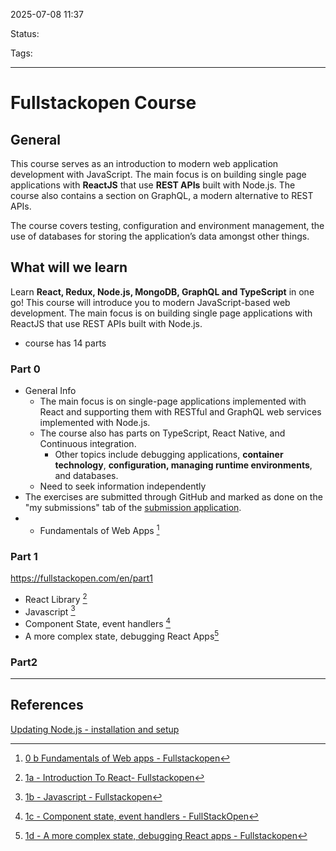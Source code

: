 
2025-07-08 11:37

Status:

Tags: 

---
# Fullstackopen Course

## General
This course serves as an introduction to modern web application development with JavaScript. The main focus is on building single page applications with **ReactJS** that use **REST APIs** built with Node.js. The course also contains a section on GraphQL, a modern alternative to REST APIs.

The course covers testing, configuration and environment management, the use of databases for storing the application’s data amongst other things.

## What will we learn
Learn **React, Redux, Node.js, MongoDB, GraphQL and TypeScript** in one go! This course will introduce you to modern JavaScript-based web development. The main focus is on building single page applications with ReactJS that use REST APIs built with Node.js.

- course has 14 parts 
### Part 0
- General Info 
	- The main focus is on single-page applications implemented with React and supporting them with RESTful and GraphQL web services implemented with Node.js.
	- The course also has parts on TypeScript, React Native, and Continuous integration.
		- Other topics include debugging applications, **container technology**, **configuration, managing runtime environments**, and databases.
	- Need to seek information independently
- The exercises are submitted through GitHub and marked as done on the "my submissions" tab of the [submission application](https://studies.cs.helsinki.fi/stats/courses/fullstackopen).
- - Fundamentals of Web Apps [^1]

### Part 1
https://fullstackopen.com/en/part1
- React Library [^2]
- Javascript [^3]
- Component State, event handlers [^4]
- A more complex state, debugging React Apps[^5]

### Part2


---
## References
[Updating Node.js - installation and setup](Updating%20Node.js%20-%20installation%20and%20setup.md)
[^1]: [0 b Fundamentals of Web apps - Fullstackopen](0%20b%20Fundamentals%20of%20Web%20apps%20-%20Fullstackopen.md)
[^2]: [1a - Introduction To React- Fullstackopen](React/1a%20-%20Introduction%20To%20React-%20Fullstackopen.md)
[^3]: [1b - Javascript - Fullstackopen](Javascript%20notes/1b%20-%20Javascript%20-%20Fullstackopen.md)
[^4]: [1c - Component state, event handlers - FullStackOpen](React/1c%20-%20Component%20state,%20event%20handlers%20-%20FullStackOpen.md)
[^5]: [1d - A more complex state, debugging React apps - Fullstackopen](React/1d%20-%20A%20more%20complex%20state,%20debugging%20React%20apps%20-%20Fullstackopen.md)